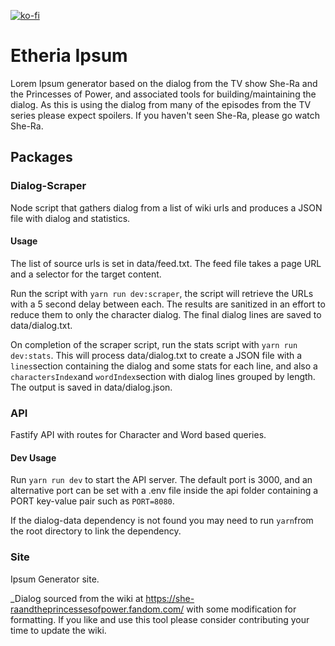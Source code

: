 [![ko-fi](https://www.ko-fi.com/img/githubbutton_sm.svg)](https://ko-fi.com/P5P116QM3)

# Etheria Ipsum

Lorem Ipsum generator based on the dialog from the TV show She-Ra and the Princesses of Power, and associated tools for building/maintaining the dialog. As this is using the dialog from many of the episodes from the TV series please expect spoilers. If you haven't seen She-Ra, please go watch She-Ra.

## Packages

### Dialog-Scraper

Node script that gathers dialog from a list of wiki urls and produces a JSON file with dialog and statistics.

#### Usage

The list of source urls is set in data/feed.txt. The feed file takes a page URL and a selector for the target content.

Run the script with `yarn run dev:scraper`, the script will retrieve the URLs with a 5 second delay between each. The results are sanitized in an effort to reduce them to only the character dialog. The final dialog lines are saved to data/dialog.txt.

On completion of the scraper script, run the stats script with `yarn run dev:stats`. This will process data/dialog.txt to create a JSON file with a `lines`section containing the dialog and some stats for each line, and also a `charactersIndex`and `wordIndex`section with dialog lines grouped by length. The output is saved in data/dialog.json.

### API

Fastify API with routes for Character and Word based queries.

#### Dev Usage

Run `yarn run dev` to start the API server. The default port is 3000, and an alternative port can be set with a .env file inside the api folder containing a PORT key-value pair such as `PORT=8080`.

If the dialog-data dependency is not found you may need to run `yarn`from the root directory to link the dependency.

### Site

Ipsum Generator site.

_Dialog sourced from the wiki at https://she-raandtheprincessesofpower.fandom.com/ with some modification for formatting. If you like and use this tool please consider contributing your time to update the wiki.
